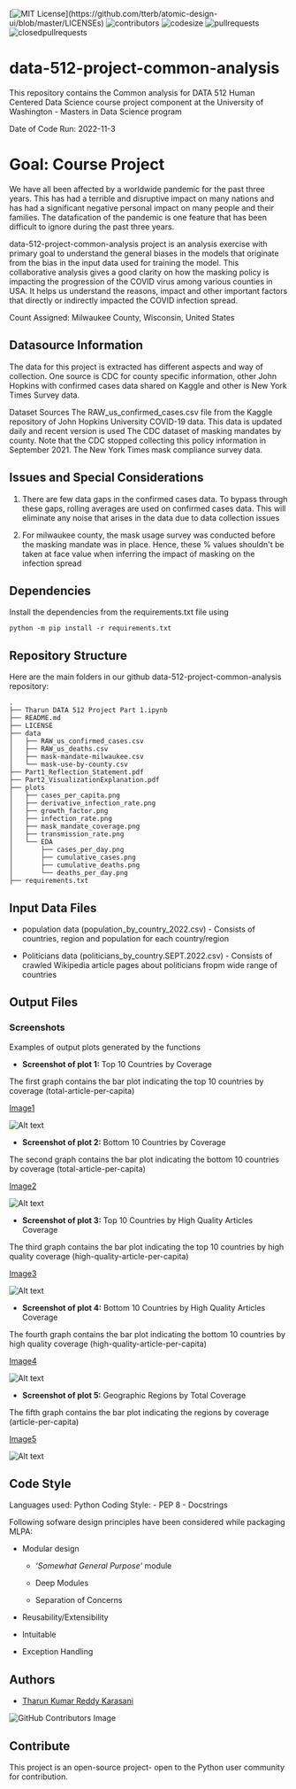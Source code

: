 [![MIT License](https://img.shields.io/apm/l/atomic-design-ui.svg?)](https://github.com/tterb/atomic-design-ui/blob/master/LICENSEs)
![contributors](https://img.shields.io/github/contributors/TharunKumarReddy5/data-512-project-common-analysis.svg)
![codesize](https://img.shields.io/github/languages/code-size/TharunKumarReddy5/data-512-project-common-analysis.svg) 
![pullrequests](https://img.shields.io/github/issues-pr/TharunKumarReddy5/data-512-project-common-analysis.svg) 
![closedpullrequests](https://img.shields.io/github/issues-pr-closed-raw/TharunKumarReddy5/data-512-project-common-analysis.svg)

data-512-project-common-analysis
================================
This repository contains the Common analysis for DATA 512 Human Centered Data Science course project component at the University of Washington - Masters in Data Science program

Date of Code Run: 2022-11-3

Goal: Course Project
==============================

We have all been affected by a worldwide pandemic for the past three years. This has had a terrible and disruptive impact on many nations and has had a significant negative personal impact on many people and their families. The datafication of the pandemic is one feature that has been difficult to ignore during the past three years.

data-512-project-common-analysis project is an analysis exercise with primary goal to understand the general biases in the models that originate from the bias in the input data used for training the model. This collaborative analysis gives a good clarity on how the masking policy is impacting the progression of the COVID virus among various counties in USA. It helps us understand the reasons, impact and other important factors that directly or indirectly impacted the COVID infection spread.

Count Assigned: Milwaukee County, Wisconsin, United States

Datasource Information
----------------------
The data for this project is extracted has different aspects and way of collection. One source is CDC for county specific information, other John Hopkins with confirmed cases data shared on Kaggle and other is New York Times Survey data.

Dataset Sources
The RAW_us_confirmed_cases.csv file from the Kaggle repository of John Hopkins University COVID-19 data. This data is updated daily and recent version is used
The CDC dataset of masking mandates by county. Note that the CDC stopped collecting this policy information in September 2021.
The New York Times mask compliance survey data.

Issues and Special Considerations
---------------------------------

1.  There are few data gaps in the confirmed cases data. To bypass through these gaps, rolling averages are used on confirmed cases data. This will eliminate any noise that arises in the data due to data collection issues

2.  For milwaukee county, the mask usage survey was conducted before the masking mandate was in place. Hence, these % values shouldn't be taken at face value when inferring the impact of masking on the infection spread 

Dependencies
------------

Install the dependencies from the requirements.txt file using

~~~~~~~~~~~~~~~~~~~~~~~~~~~~~~~~~~~~~~~~~~~~~~~~~~~~~~~~~~~~~~~~~~~~~~~~~~~~~~~~
python -m pip install -r requirements.txt
~~~~~~~~~~~~~~~~~~~~~~~~~~~~~~~~~~~~~~~~~~~~~~~~~~~~~~~~~~~~~~~~~~~~~~~~~~~~~~~~

Repository Structure
--------------------

Here are the main folders in our github data-512-project-common-analysis repository:

~~~~~~~~~~~~~~~~~~~~~~~~~~~~~~~~~~~~~~~~~~~~~~~~~~~~~~~~~~~~~~~~~~~~~~~~~~~~~~~~
.
├── Tharun DATA 512 Project Part 1.ipynb
├── README.md
├── LICENSE
├── data
│   ├── RAW_us_confirmed_cases.csv
│   ├── RAW_us_deaths.csv
│   ├── mask-mandate-milwaukee.csv
│   └── mask-use-by-county.csv
├── Part1_Reflection_Statement.pdf
├── Part2_VisualizationExplanation.pdf
├── plots
│   ├── cases_per_capita.png
│   ├── derivative_infection_rate.png
│   ├── growth_factor.png
│   ├── infection_rate.png
│   ├── mask_mandate_coverage.png
│   ├── transmission_rate.png
│   └── EDA
│       ├── cases_per_day.png
│       ├── cumulative_cases.png
│       ├── cumulative_deaths.png
│       └── deaths_per_day.png
├── requirements.txt
~~~~~~~~~~~~~~~~~~~~~~~~~~~~~~~~~~~~~~~~~~~~~~~~~~~~~~~~~~~~~~~~~~~~~~~~~~~~~~~~

Input Data Files
----------------

-   population data (population_by_country_2022.csv) - Consists of countries,
    region and population for each country/region

-   Politicians data (politicians_by_country.SEPT.2022.csv) - Consists of
    crawled Wikipedia article pages about politicians fropm wide range of
    countries

Output Files
-----------------

### Screenshots

Examples of output plots generated by the functions

-   **Screenshot of plot 1:**  Top 10 Countries by Coverage

The first graph contains the bar plot indicating the top 10 countries by
coverage (total-article-per-capita)

[Image1](https://github.com/TharunKumarReddy5/data-512-project-common-analysis/blob/main/plots/cases_per_capita.png)

![Alt text](https://github.com/TharunKumarReddy5/data-512-project-common-analysis/blob/main/plots/cases_per_capita.png)

-   **Screenshot of plot 2:**  Bottom 10 Countries by Coverage

The second graph contains the bar plot indicating the bottom 10 countries by
coverage (total-article-per-capita)

[Image2](https://github.com/TharunKumarReddy5/data-512-project-common-analysis/blob/main/plots/growth_factor.png)

![Alt text](https://github.com/TharunKumarReddy5/data-512-project-common-analysis/blob/main/plots/growth_factor.png)

-   **Screenshot of plot 3:**  Top 10 Countries by High Quality Articles
    Coverage

The third graph contains the bar plot indicating the top 10 countries by high
quality coverage (high-quality-article-per-capita)

[Image3](https://github.com/TharunKumarReddy5/data-512-project-common-analysis/blob/main/plots/transmission_rate.png)

![Alt text](https://github.com/TharunKumarReddy5/data-512-project-common-analysis/blob/main/plots/transmission_rate.png)

-   **Screenshot of plot 4:**  Bottom 10 Countries by High Quality Articles
    Coverage

The fourth graph contains the bar plot indicating the bottom 10 countries by
high quality coverage (high-quality-article-per-capita)

[Image4](https://github.com/TharunKumarReddy5/data-512-project-common-analysis/blob/main/plots/infection_rate.png)

![Alt text](https://github.com/TharunKumarReddy5/data-512-project-common-analysis/blob/main/plots/infection_rate.png)

-   **Screenshot of plot 5:**  Geographic Regions by Total Coverage

The fifth graph contains the bar plot indicating the regions by coverage
(article-per-capita)

[Image5](https://github.com/TharunKumarReddy5/data-512-project-common-analysis/blob/main/plots/derivative_infection_rate.png)

![Alt text](https://github.com/TharunKumarReddy5/data-512-project-common-analysis/blob/main/plots/derivative_infection_rate.png)

Code Style
----------

Languages used: Python Coding Style: - PEP 8 - Docstrings

Following sofware design principles have been considered while packaging MLPA:

-   Modular design

    -   *'Somewhat General Purpose'* module

    -   Deep Modules

    -   Separation of Concerns

-   Reusability/Extensibility

-   Intuitable

-   Exception Handling

Authors
-------

-   [Tharun Kumar Reddy Karasani](https://github.com/TharunKumarReddy5)

![GitHub Contributors Image](https://contrib.rocks/image?repo=TharunKumarReddy5/data-512-project-common-analysis)

Contribute
----------

This project is an open-source project- open to the Python user community for
contribution.
